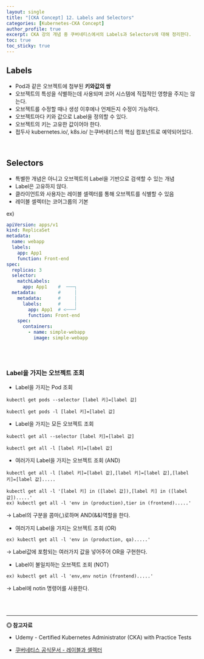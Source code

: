 ```yaml
---
layout: single
title: "[CKA Concept] 12. Labels and Selectors"
categories: [Kubernetes-CKA Concept]
author_profile: true
excerpt: CKA 강의 개념 중 쿠버네티스에서의 Labels과 Selectors에 대해 정리한다. 
toc: true
toc_sticky: true
---
```


## Labels
- Pod과 같은 오브젝트에 첨부된 **키와값의 쌍**
- 오브젝트의 특성을 식별하는데 사용되며 코어 시스템에 직접적인 영향을 주지는 않는다.
- 오브젝트를 수정할 때나 생성 이후에나 언제든지 수정이 가능하다.
- 오브젝트마다 키와 값으로 Label을 정의할 수 있다.
- 오브젝트의 키는 고유한 값이어야 한다.
- 접두사 kubernetes.io/, k8s.io/ 는쿠버네티스의 핵심 컴포넌트로 예약되어있다.

<br>

## Selectors
- 특별한 개념은 아니고 오브젝트의 Label을 기반으로 검색할 수 있는 개념
- Label은 고유하지 않다.
- 클라이언트와 사용자는 레이블 셀렉터를 통해 오브젝트를 식별할 수 있음
- 레이블 셀렉터는 코어그룹의 기본




ex)
```yaml
apiVersion: apps/v1
kind: ReplicaSet
metadata:
  name: webapp
  labels:
    app: App1
    function: Front-end
spec:
  replicas: 3
  selector:
    matchLabels:
      app: App1    #  ───┐
  metadata:        #     │
    metadata:      #     │
      labels:      #     │
        app: App1  # <───┘
        function: Front-end
    spec:
      containers:
        - name: simple-webapp
          image: simple-webapp
```
<br><br>

### Label을 가지는 오브젝트 조회
- Label을 가지는 Pod 조회

```shell
kubectl get pods --selector [label 키]=[label 값]

kubectl get pods -l [label 키]=[label 값]
```

- Label을 가지는 모든 오브젝트 조회

```shell
kubectl get all --selector [label 키]=[label 값]

kubectl get all -l [label 키]=[label 값]
```

- 여러가지 Label을 가지는 오브젝트 조회 (AND)

```shell
kubectl get all -l [label 키]=[label 값],[label 키]=[label 값],[label 키]=[label 값].....

kubectl get all -l '[label 키] in ([label 값]),[label 키] in ([label 값]).....'
ex) kubectl get all -l 'env in (production),tier in (frontend).....'
```

-> Label의 구분을 콤마(,)로하며 AND(&&)역할을 한다. <br>

- 여러가지 Label을 가지는 오브젝트 조회 (OR)

```shell
ex) kubectl get all -l 'env in (production, qa).....'
```

-> Label값에 포함되는 여러가지 값을 넣어주어 OR을 구현한다.

- Label이 불일치하는 오브젝트 조회 (NOT)

```shell
ex) kubectl get all -l 'env,env notin (frontend).....'
```

-> Label에 notin 명령어를 사용한다.


<br><br>




------------------
**◎ 참고자료**
- Udemy - Certified Kubernetes Administrator (CKA) with Practice Tests

- [쿠버네티스 공식문서 - 레이블과 셀렉터](https://kubernetes.io/ko/docs/concepts/overview/working-with-objects/labels/)